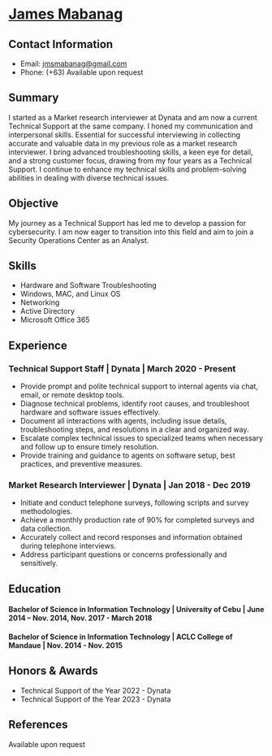 # <div class="badge-base LI-profile-badge" data-locale="en_US" data-size="medium" data-theme="light" data-type="VERTICAL" data-vanity="jmsmabanag" data-version="v1"><a class="badge-base__link LI-simple-link" href="https://ph.linkedin.com/in/jmsmabanag?trk=profile-badge">James Mabanag</a></div>

## Contact Information
- Email: jmsmabanag@gmail.com
- Phone: (+63) Available upon request

## Summary
I started as a Market research interviewer at Dynata and am now a current Technical Support at the same company. I honed my communication and interpersonal skills. Essential for successful interviewing in collecting accurate and valuable data in my previous role as a market research interviewer. 
I bring advanced troubleshooting skills, a keen eye for detail, and a strong customer focus, drawing from my four years as a Technical Support.  I continue to enhance my technical skills and problem-solving abilities in dealing with diverse technical issues.

## Objective
My journey as a Technical Support has led me to develop a passion for cybersecurity. I am now eager to transition into this field and aim to join a Security Operations Center as an Analyst.

## Skills
- Hardware and Software Troubleshooting
- Windows, MAC, and Linux OS
- Networking
- Active Directory
- Microsoft Office 365

## Experience
### Technical Support Staff  | Dynata | March 2020 - Present
- Provide prompt and polite technical support to internal agents via chat, email, or remote desktop tools.
- Diagnose technical problems, identify root causes, and troubleshoot hardware and software issues effectively. 
- Document all interactions with agents, including issue details, troubleshooting steps, and resolutions in a clear and organized way.
- Escalate complex technical issues to specialized teams when necessary and follow up to ensure timely resolution.
- Provide training and guidance to agents on software setup, best practices, and preventive measures.

### Market Research Interviewer  | Dynata | Jan 2018 - Dec 2019
- Initiate and conduct telephone surveys, following scripts and survey methodologies. 
- Achieve a monthly production rate of 90% for completed surveys and data collection.
- Accurately collect and record responses and information obtained during telephone interviews.
- Address participant questions or concerns professionally and sensitively.

## Education
#### Bachelor of Science in Information Technology | University of Cebu  | June 2014 – Nov. 2014, Nov. 2017 - March 2018
#### Bachelor of Science in Information Technology | ACLC College of Mandaue  | Nov. 2014 - Nov. 2015 

## Honors & Awards
- Technical Support of the Year 2022 - Dynata 
- Technical Support of the Year 2023 - Dynata 

## References
Available upon request
